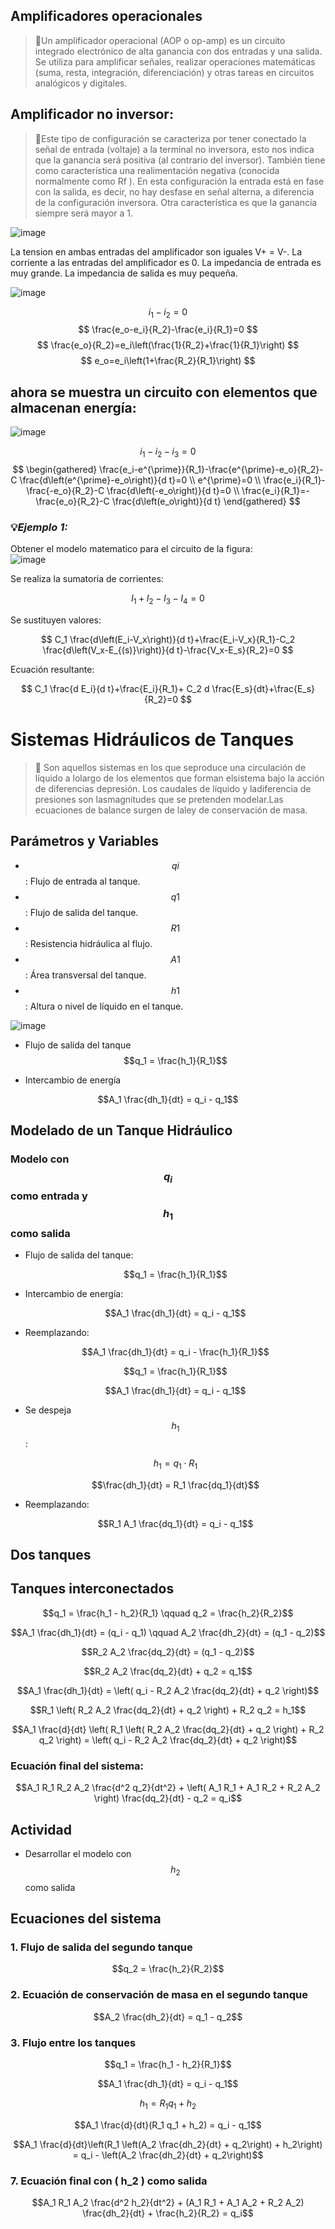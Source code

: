 ## Amplificadores operacionales
>🔑Un amplificador operacional (AOP o op-amp) es un circuito integrado electrónico de alta ganancia con dos entradas y una salida. Se utiliza para amplificar señales, realizar operaciones matemáticas (suma, resta, integración, diferenciación) y otras tareas en circuitos analógicos y digitales.


## Amplificador no inversor:

>🔑Este tipo de configuración se caracteriza por tener conectado la señal de entrada (voltaje) a la terminal no inversora, esto nos indica que la ganancia será positiva (al contrario del inversor). También tiene como característica una realimentación negativa (conocida normalmente como Rf ). En esta configuración la entrada está en fase con la salida, es decir, no hay desfase en señal alterna, a diferencia de la configuración inversora. Otra característica es que la ganancia siempre será mayor a 1.

![image](Imagenes/m.png) 

La tension en ambas entradas del amplificador son iguales V+ = V-.
La corriente a las entradas del amplificador es 0.
La impedancia de entrada es muy grande.
La impedancia de salida es muy pequeña.

![image](Imagenes/ñ.png) 

$$ i_1-i_2=0 $$
$$ \frac{e_o-e_i}{R_2}-\frac{e_i}{R_1}=0 $$
$$ \frac{e_o}{R_2}=e_i\left(\frac{1}{R_2}+\frac{1}{R_1}\right) $$
$$ e_o=e_i\left(1+\frac{R_2}{R_1}\right) $$

## ahora se muestra un circuito con elementos que almacenan energía:<br>

![image](Imagenes/O.png) 

$$
i_1-i_2-i_3=0
$$
$$
\begin{gathered}
\frac{e_i-e^{\prime}}{R_1}-\frac{e^{\prime}-e_o}{R_2}-C \frac{d\left(e^{\prime}-e_o\right)}{d t}=0 \\
e^{\prime}=0 \\
\frac{e_i}{R_1}-\frac{-e_o}{R_2}-C \frac{d\left(-e_o\right)}{d t}=0 \\
\frac{e_i}{R_1}=-\frac{e_o}{R_2}-C \frac{d\left(e_o\right)}{d t}
\end{gathered}
$$


### 💡*Ejemplo 1:*
Obtener el modelo matematico para el circuito de la figura:<br>
![image](Imagenes/p.png) 

Se realiza la sumatoria de corrientes:

$$ I_1+I_2-I_3-I_4=0 $$

Se sustituyen valores:

$$ C_1 \frac{d\left(E_i-V_x\right)}{d t}+\frac{E_i-V_x}{R_1}-C_2 \frac{d\left(V_x-E_{(s)}\right)}{d t}-\frac{V_x-E_s}{R_2}=0 $$

Ecuación resultante:

$$ C_1 \frac{d E_i}{d t}+\frac{E_i}{R_1}+ C_2 d \frac{E_s}{dt}+\frac{E_s}{R_2}=0 $$

#  Sistemas Hidráulicos de Tanques
> 🔑 Son  aquellos  sistemas  en  los  que  seproduce  una  circulación  de  líquido  a  lolargo  de  los  elementos  que  forman  elsistema bajo la acción de diferencias depresión.  Los  caudales  de  líquido  y  ladiferencia  de  presiones  son  lasmagnitudes  que  se  pretenden  modelar.Las  ecuaciones  de  balance  surgen  de  laley de conservación de masa.


##  Parámetros y Variables

- $$qi$$: Flujo de entrada al tanque.  
- $$q1$$: Flujo de salida del tanque.  
- $$R1$$: Resistencia hidráulica al flujo.  
- $$A1$$: Área transversal del tanque.  
- $$h1$$: Altura o nivel de líquido en el tanque.
  
![image](https://github.com/user-attachments/assets/4faa108c-c720-41ab-a5c4-3ae896fdb929)

- Flujo de salida del tanque
$$q_1 = \frac{h_1}{R_1}$$

- Intercambio de energía

$$A_1 \frac{dh_1}{dt} = q_i - q_1$$

## Modelado de un Tanque Hidráulico

### Modelo con $$q_i$$ como entrada y $$h_1$$ como salida

- Flujo de salida del tanque:

  $$q_1 = \frac{h_1}{R_1}$$

- Intercambio de energía:

  $$A_1 \frac{dh_1}{dt} = q_i - q_1$$

- Reemplazando:

  $$A_1 \frac{dh_1}{dt} = q_i - \frac{h_1}{R_1}$$

  $$q_1 = \frac{h_1}{R_1}$$

  $$A_1 \frac{dh_1}{dt} = q_i - q_1$$

- Se despeja $$h_1$$:

  $$h_1 = q_1 \cdot R_1$$

  $$\frac{dh_1}{dt} = R_1 \frac{dq_1}{dt}$$

- Reemplazando:

  $$R_1 A_1 \frac{dq_1}{dt} = q_i - q_1$$

## Dos tanques 


## Tanques interconectados 
$$q_1 = \frac{h_1 - h_2}{R_1} \qquad q_2 = \frac{h_2}{R_2}$$

$$A_1 \frac{dh_1}{dt} = (q_i - q_1) \qquad A_2 \frac{dh_2}{dt} = (q_1 - q_2)$$

$$R_2 A_2 \frac{dq_2}{dt} = (q_1 - q_2)$$

$$R_2 A_2 \frac{dq_2}{dt} + q_2 = q_1$$

$$A_1 \frac{dh_1}{dt} = \left( q_i - R_2 A_2 \frac{dq_2}{dt} + q_2 \right)$$

$$R_1 \left( R_2 A_2 \frac{dq_2}{dt} + q_2 \right) + R_2 q_2 = h_1$$

$$A_1 \frac{d}{dt} \left( R_1 \left( R_2 A_2 \frac{dq_2}{dt} + q_2 \right) + R_2 q_2 \right) = \left( q_i - R_2 A_2 \frac{dq_2}{dt} + q_2 \right)$$

### Ecuación final del sistema:

$$A_1 R_1 R_2 A_2 \frac{d^2 q_2}{dt^2} + \left( A_1 R_1 + A_1 R_2 + R_2 A_2 \right) \frac{dq_2}{dt} - q_2 = q_i$$

## Actividad 
- Desarrollar el modelo con $$h_2$$ como salida
 

## Ecuaciones del sistema

### 1. Flujo de salida del segundo tanque
$$q_2 = \frac{h_2}{R_2}$$

### 2. Ecuación de conservación de masa en el segundo tanque
$$A_2 \frac{dh_2}{dt} = q_1 - q_2$$

### 3. Flujo entre los tanques
$$q_1 = \frac{h_1 - h_2}{R_1}$$

$$A_1 \frac{dh_1}{dt} = q_i - q_1$$

$$h_1 = R_1 q_1 + h_2$$

$$A_1 \frac{d}{dt}(R_1 q_1 + h_2) = q_i - q_1$$

$$A_1 \frac{d}{dt}\left(R_1 \left(A_2 \frac{dh_2}{dt} + q_2\right) + h_2\right) = q_i - \left(A_2 \frac{dh_2}{dt} + q_2\right)$$

### 7. Ecuación final con \( h_2 \) como salida

$$A_1 R_1 A_2 \frac{d^2 h_2}{dt^2} + (A_1 R_1 + A_1 A_2 + R_2 A_2) \frac{dh_2}{dt} + \frac{h_2}{R_2} = q_i$$






